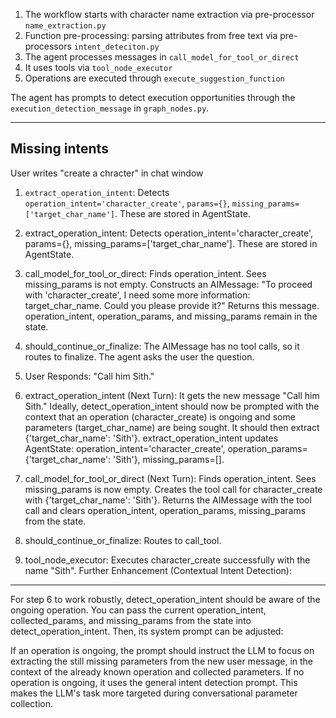 1. The workflow starts with character name extraction via pre-processor `name_extraction.py`
2. Function pre-processing: parsing attributes from free text via pre-processors `intent_deteciton.py`
2. The agent processes messages in `call_model_for_tool_or_direct`
3. It uses tools via `tool_node_executor`
4. Operations are executed through `execute_suggestion_function`

The agent has prompts to detect execution opportunities through the `execution_detection_message` in `graph_nodes.py`.


---

## Missing intents
User writes "create a chracter" in chat window
1. `extract_operation_intent`: Detects `operation_intent='character_create'`, `params={}`, `missing_params=['target_char_name']`. These are stored in AgentState.

2. extract_operation_intent: Detects operation_intent='character_create', params={}, missing_params=['target_char_name']. These are stored in AgentState.
3. call_model_for_tool_or_direct:
Finds operation_intent.
Sees missing_params is not empty.
Constructs an AIMessage: "To proceed with 'character_create', I need some more information: target_char_name. Could you please provide it?"
Returns this message. operation_intent, operation_params, and missing_params remain in the state.
4. should_continue_or_finalize: The AIMessage has no tool calls, so it routes to finalize. The agent asks the user the question.
5. User Responds: "Call him Sith."
6. extract_operation_intent (Next Turn):
It gets the new message "Call him Sith."
Ideally, detect_operation_intent should now be prompted with the context that an operation (character_create) is ongoing and some parameters (target_char_name) are being sought. It should then extract {'target_char_name': 'Sith'}.
extract_operation_intent updates AgentState: operation_intent='character_create', operation_params={'target_char_name': 'Sith'}, missing_params=[].
7. call_model_for_tool_or_direct (Next Turn):
Finds operation_intent.
Sees missing_params is now empty.
Creates the tool call for character_create with {'target_char_name': 'Sith'}.
Returns the AIMessage with the tool call and clears operation_intent, operation_params, missing_params from the state.
8. should_continue_or_finalize: Routes to call_tool.
9. tool_node_executor: Executes character_create successfully with the name "Sith".
Further Enhancement (Contextual Intent Detection):

---
For step 6 to work robustly, detect_operation_intent should be aware of the ongoing operation. You can pass the current operation_intent, collected_params, and missing_params from the state into detect_operation_intent. Then, its system prompt can be adjusted:

If an operation is ongoing, the prompt should instruct the LLM to focus on extracting the still missing parameters from the new user message, in the context of the already known operation and collected parameters.
If no operation is ongoing, it uses the general intent detection prompt.
This makes the LLM's task more targeted during conversational parameter collection.

